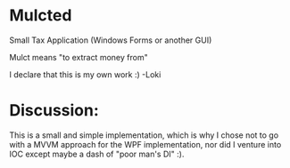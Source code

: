 # Mulcted
Small Tax Application (Windows Forms or another GUI)

Mulct means "to extract money from"

I declare that this is my own work :)
-Loki

# Discussion:
This is a small and simple implementation, which is why I chose not to go with a MVVM approach for the WPF implementation, nor did I venture into IOC except maybe a dash of "poor man's DI" :).
